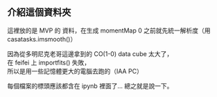 ## 介紹這個資料夾
這裡放的是 MVP 的 資料，在生成 momentMap 0 之前就先統一解析度（用casatasks.imsmooth()）  

因為從多明尼克老哥這邊拿到的 CO(1-0) data cube 太大了，  
在 feifei 上 importfits() 失敗，  
所以是用一些記憶體更大的電腦去跑的（IAA PC）  

每個檔案的標頭應該都含在 ipynb 裡面了...
總之就是說一下。
